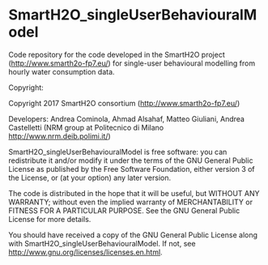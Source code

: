 # SmartH2O_singleUserBehaviouralModel
Code repository for the code developed in the SmartH2O project (http://www.smarth2o-fp7.eu/) for single-user behavioural modelling from hourly water consumption data.

Copyright:

Copyright 2017 SmartH2O consortium (http://www.smarth2o-fp7.eu/)

Developers: Andrea Cominola, Ahmad Alsahaf, Matteo Giuliani, Andrea Castelletti (NRM group at Politecnico di Milano http://www.nrm.deib.polimi.it/)

SmartH2O_singleUserBehaviouralModel is free software: you can redistribute it and/or modify it under the terms of the GNU General Public License as published by the Free Software Foundation, either version 3 of the License, or (at your option) any later version.

The code is distributed in the hope that it will be useful, but WITHOUT ANY WARRANTY; without even the implied warranty of MERCHANTABILITY or FITNESS FOR A PARTICULAR PURPOSE. See the GNU General Public License for more details.

You should have received a copy of the GNU General Public License along with SmartH2O_singleUserBehaviouralModel. If not, see http://www.gnu.org/licenses/licenses.en.html.
